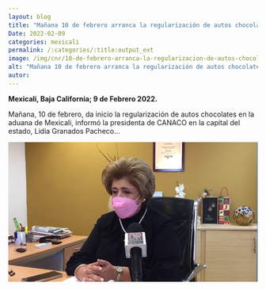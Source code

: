 ```yaml
---
layout: blog
title: "Mañana 10 de febrero arranca la regularización de autos chocolates en mexicali"
Date: 2022-02-09
categories: mexicali
permalink: /:categories/:title:output_ext
image: /img/cnr/10-de-febrero-arranca-la-regularizacion-de-autos-chocolates.png
alt: "Mañana 10 de febrero arranca la regularización de autos chocolates en mexicali"
autor:
---
```


**Mexicali, Baja California; 9 de Febrero 2022.** 

Mañana, 10 de febrero, da inicio la regularización de autos chocolates en la aduana de Mexicali, informó la presidenta de CANACO en la capital del estado, Lidia Granados Pacheco…

<div id="carouselExampleSlidesOnly" class="carousel slide" data-ride="carousel">
  <div class="carousel-inner">
    <div class="carousel-item active">
       <img class="d-block w-100" src="/img/cnr/10-de-febrero-arranca-la-regularizacion-de-autos-chocolates.png" loading="lazy"  alt="Mañana 10 de febrero arranca la regularización de autos chocolates en mexicali">
    </div>
  </div>
</div>
